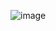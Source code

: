 ![image](https://user-images.githubusercontent.com/77029560/206965154-e465b5b8-7c23-4b48-a45c-dd99cb5689a0.png)

